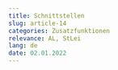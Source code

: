 ```yaml
---
title: Schnittstellen
slug: article-14
categories: Zusatzfunktionen
relevance: AL, StLei
lang: de
date: 02.01.2022
---
```

